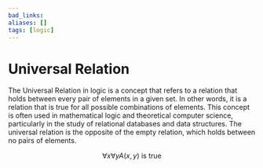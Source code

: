 ```yaml
---
bad_links: 
aliases: []
tags: [logic]
---
```

# Universal Relation

The Universal Relation in logic is a concept that refers to a relation that holds between every pair of elements in a given set. In other words, it is a relation that is true for all possible combinations of elements. This concept is often used in mathematical logic and theoretical computer science, particularly in the study of relational databases and data structures. The universal relation is the opposite of the empty relation, which holds between no pairs of elements.

$$
\forall x \forall y A(x,y) \text{ is true}
$$

